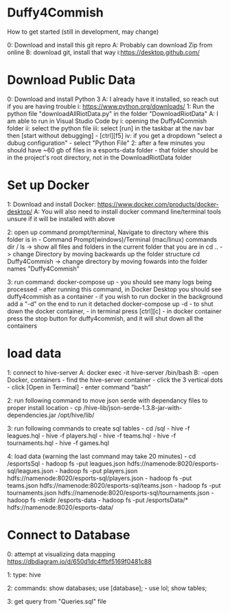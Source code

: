 # Duffy4Commish

How to get started (still in development, may change)

0: Download and install this git repro
    A: Probably can download Zip from online
    B: download git, install that way
        i:https://desktop.github.com/

# Download Public Data

0: Download and install Python 3
    A: I already have it installed, so reach out if you are having trouble
        i: https://www.python.org/downloads/
1: Run the python file "downloadAllRiotData.py" in the folder "DownloadRiotData"
    A: I am able to run in Visual Studio Code by
        i: opening the Duffy4Commish folder
        ii: select the python file
        iii: select [run] in the taskbar at the nav bar then [start without debugging]
            - [ctrl][f5]
        iv: if you get a dropdown "select a dubug configuration"
            - select "Python File"
2: after a few minutes you should have ~60 gb of files in a esports-data folder
    - that folder should be in the project's root directory, not in the DownloadRiotData folder

# Set up Docker

1: Download and install Docker: https://www.docker.com/products/docker-desktop/
    A: You will also need to install docker command line/terminal tools unsure if it will be installed with above

2: open up command prompt/terminal, Navigate to directory where this folder is in
    - Command Prompt(windows)/Terminal (mac/linux) commands
    dir / ls -> show all files and folders in the current folder that you are in
    cd .. -> change Directory by moving backwards up the folder structure
    cd Duffy4Commish -> change directory by moving fowards into the folder names "Duffy4Commish"

3: run command: docker-compose up
    - you should see many logs being processed
    - after running this command, in Docker Desktop you should see duffy4commish as a container
    - if you wish to run docker in the background add a "-d" on the end to run it detached
    docker-compose up -d
    - to shut down the docker container, 
        - in terminal press [ctrl][c]
        - in docker container press the stop button for duffy4commish, and it will shut down all the containers

# load data 

1: connect to hive-server
    A: docker exec -it hive-server /bin/bash
    B: -open Docker, containers
        - find the hive-server container
        - click the 3 vertical dots
        - click [Open in Terminal]
        - enter command "bash" 

2: run following command to move json serde with dependancy files to proper install location
    - cp /hive-lib/json-serde-1.3.8-jar-with-dependencies.jar /opt/hive/lib/

3: run following commands to create sql tables
    - cd /sql
    - hive -f leagues.hql
    - hive -f players.hql
    - hive -f teams.hql
    - hive -f tournaments.hql
    - hive -f games.hql
    
4: load data (warning the last command may take 20 minutes)
    - cd /esportsSql
    - hadoop fs -put leagues.json hdfs://namenode:8020/esports-sql/leagues.json
    - hadoop fs -put players.json hdfs://namenode:8020/esports-sql/players.json
    - hadoop fs -put teams.json hdfs://namenode:8020/esports-sql/teams.json
    - hadoop fs -put tournaments.json hdfs://namenode:8020/esports-sql/tournaments.json
    - hadoop fs -mkdir /esports-data
    - hadoop fs -put /esportsData/* hdfs://namenode:8020/esports-data/

# Connect to Database

0: attempt at visualizing data mapping https://dbdiagram.io/d/650d1dc4ffbf5169f0481c88

1: type: hive

2: commands:
    show databases;
    use [database];
        - use lol;
    show tables;

3: get query from "Queries.sql" file